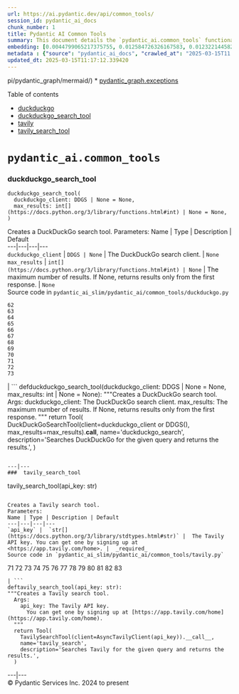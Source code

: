 ```yaml
---
url: https://ai.pydantic.dev/api/common_tools/
session_id: pydantic_ai_docs
chunk_number: 1
title: Pydantic AI Common Tools
summary: This document details the `pydantic_ai.common_tools` functionalities, including the `duckduckgo_search_tool` for creating a DuckDuckGo search functionality, with parameters for client configuration and result limits.
embedding: [0.0044799065217375755, 0.012584726326167583, 0.012322144582867622, -0.043396491557359695, 0.01866254024207592, -0.051107436418533325, -0.029383573681116104, 0.04905801638960838, -0.015806160867214203, -0.00390350678935647, 0.011771362274885178, -0.0815669596195221, 0.0356086902320385, -0.06906548887491226, 0.028896836563944817, 0.015268187038600445, -0.026104500517249107, -0.01739446073770523, 0.011329456232488155, 0.0790051817893982, 0.031842879951000214, -0.005924107972532511, -0.00924160797148943, 0.016433795914053917, 0.023606769740581512, -0.003884293371811509, 0.01909804344177246, 0.06583765149116516, 0.0048065329901874065, -0.020737579092383385, -0.004041202366352081, -0.02774403803050518, -0.029050543904304504, 0.019238939508795738, -0.001778833451680839, -0.029588516801595688, -0.006061803083866835, -0.0034007581416517496, 0.0012080376036465168, 0.03875967487692833, -0.0012072371318936348, -0.03773496672511101, 0.07577734440565109, 0.0005848055006936193, -0.025156643241643906, -0.04846880957484245, -0.018022095784544945, 0.02510540746152401, -0.0014145808527246118, -0.05799861624836922, -0.009414528496563435, 0.03368736058473587, -0.05131237953901291, 0.023683622479438782, -0.005635907873511314, -0.0045215352438390255, -0.0563078448176384, 0.0075828577391803265, 0.01009339839220047, 0.01136147789657116, -0.04536905884742737, 0.03158670291304588, 0.005110743921250105, 0.04649624228477478, -0.03486577421426773, 0.013884827494621277, -0.019879383966326714, 0.030895022675395012, -0.0058536590076982975, -0.04808454215526581, 0.020647916942834854, 0.053746066987514496, -0.03504509851336479, -0.024554627016186714, 0.020545445382595062, -0.05082564428448677, -0.010797887109220028, 0.07116615027189255, 0.006382025312632322, -0.032201528549194336, 0.01357741467654705, 0.027026740834116936, -0.03148423135280609, 0.003179804887622595, -0.05251641571521759, -0.02588674984872341, -0.04639377072453499, -0.04147515818476677, -0.0010783476755023003, -0.020968139171600342, -0.05049261078238487, -0.04421626031398773, 0.017087047919631004, 0.01191866397857666, 0.08392379432916641, 0.04580456018447876, 0.04303784295916557, 0.017881199717521667, -0.03133052587509155, 0.04649624228477478, 0.046188827604055405, 0.016689972952008247, -0.05927950516343117, 0.04021988809108734, 0.04887869209051132, -0.011527993716299534, 0.010906762443482876, -0.05436089262366295, -0.0011495971120893955, 0.01612638123333454, -0.10062657296657562, -0.026744944974780083, 0.005549448076635599, 0.020173989236354828, -0.02925548516213894, -0.01522976066917181, 0.004025191068649292, 0.00992047879844904, -0.03156108409166336, -0.02451619878411293, -0.07183220982551575, -0.04826386645436287, 0.08064471930265427, -7.850443216739222e-05, 0.0323808528482914, 0.04234616458415985, -0.031612321734428406, -0.025092599913477898, -0.07260074466466904, -0.009958905167877674, 0.01522976066917181, 0.03207343816757202, 0.027436625212430954, -0.0336105041205883, 0.011047660373151302, -0.014409991912543774, -0.07198591530323029, 0.0413983054459095, -0.0126039395108819, 0.03419971466064453, 0.02613011933863163, -0.029921548441052437, 0.01858568750321865, -0.0008049581665545702, -0.040168654173612595, -0.023376209661364555, -0.025809897109866142, -0.03673587366938591, -0.023376209661364555, 0.019302984699606895, -0.019149277359247208, -0.014025725424289703, -0.013615841045975685, -0.018009288236498833, -0.04132145270705223, 0.013295618817210197, 0.04572770744562149, 0.03834979236125946, 0.0013025031657889485, -0.006426856387406588, -0.0391695611178875, 0.019892193377017975, -0.03604419156908989, 0.005818434525281191, -0.04275604709982872, -0.01771468296647072, 0.009126327931880951, -0.014986391179263592, -0.065427765250206, -0.00041548808803781867, 0.017496932297945023, -0.0035800824407488108, -0.0028948073741048574, 0.05856220796704292, 0.03632598742842674, -0.006948818452656269, -0.02833324670791626, -0.025220688432455063, -0.03834979236125946, -0.040681008249521255, -0.03801676258444786, 0.003199018305167556, -0.03776058182120323, -0.030997494235634804, -0.03870844095945358, -0.03309815004467964, 0.01756097748875618, -0.04654747620224953, -0.009171159006655216, 0.013731121085584164, 0.0031221648678183556, 0.014768640510737896, 0.04334525391459465, -0.005005070473998785, -0.005712761078029871, -0.01654907502233982, 0.037863053381443024, -0.017432887107133865, 0.04303784295916557, -0.0031958159524947405, 0.0023296154104173183, -0.007352298125624657, -0.024285640567541122, 0.014743022620677948, 0.033379945904016495, -0.024195978417992592, 0.007672520354390144, -0.010368789546191692, -0.007935102097690105, -0.058869618922472, -0.0028884029015898705, -0.037453170865774155, 0.010432833805680275, -0.019379837438464165, -0.007999146357178688, 0.005536639131605625, -0.030100872740149498, 0.030049636960029602, 0.019251748919487, 0.022159365937113762, -0.023260928690433502, 0.029588516801595688, 0.03376421332359314, -0.0310487300157547, -0.017279181629419327, 0.011399904265999794, 0.017932433634996414, -0.07982495427131653, -0.033969152718782425, 0.06445429474115372, 0.030485138297080994, 0.012187651358544827, 0.006164274178445339, -0.0039099110290408134, 0.003384747076779604, -0.04426749423146248, 0.053080007433891296, -0.03045952133834362, 0.02238992601633072, -0.0323808528482914, 0.006097027566283941, -0.03870844095945358, -0.019226131960749626, 0.026847416535019875, -0.002613011747598648, -0.006865560542792082, 0.009465763345360756, -0.024990128353238106, 0.019648823887109756, 0.028307627886533737, 0.044907938688993454, -0.019367029890418053, 0.05164540931582451, -0.012206864543259144, 0.0019533545710146427, -0.002174307592213154, -0.021749481558799744, -0.01686929725110531, -0.025002937763929367, 0.012539895251393318, 0.051952823996543884, 0.009824411943554878, -0.03297005966305733, 0.018957145512104034, -0.026078883558511734, -0.014666169881820679, -0.021006565541028976, 0.016894914209842682, 0.013513370417058468, 0.04280728101730347, 0.007787799928337336, 0.053746066987514496, 0.04014303535223007, -0.02705235779285431, -0.0026066075079143047, -0.004636815283447504, 0.019610397517681122, 0.018342318013310432, 0.042551103979349136, -0.04928857833147049, -0.017945243045687675, 0.012085179798305035, -0.009792390279471874, 0.027436625212430954, 0.0320478230714798, 0.009818008169531822, 0.03619790077209473, -0.036607783287763596, -0.005751187913119793, -0.023773284628987312, 0.022761382162570953, 0.0001846280210884288, 0.012975397519767284, -0.020250841975212097, -0.017202328890562057, 0.03325185552239418, 0.0595356822013855, 0.006987244822084904, 0.0022815819829702377, -0.012309335172176361, 0.032534558326005936, 0.00742274709045887, 0.019712869077920914, -0.003544857958331704, -0.024298448115587234, 0.012456637807190418, 0.032790735363960266, -0.0032694670371711254, 0.03735069930553436, -0.0065357317216694355, 0.01703581213951111, 0.028691895306110382, -0.003234242554754019, -0.032713882625103, 0.012840904295444489, -0.0004058814374729991, 0.03284197300672531, -0.004515131004154682, 0.00771735142916441, -0.036761488765478134, -0.025079790502786636, -0.035147570073604584, 0.04116774722933769, 0.018790628761053085, -0.05579548701643944, -0.013526178896427155, 0.003810642287135124, -0.05420718714594841, -0.024810804054141045, -0.01703581213951111, 0.024285640567541122, -0.008024764247238636, -0.006686236243695021, 0.032713882625103, -0.03671025484800339, -0.02671932801604271, 0.034993864595890045, -0.005667930003255606, 0.019879383966326714, 0.05233709141612053, -0.033123768866062164, 0.007083311676979065, -0.03927203267812729, -0.01977691240608692, 0.006577360909432173, 0.05200405791401863, 0.03637722507119179, 0.02578427828848362, 0.0026210173964500427, 0.03581363335251808, 0.022108130156993866, 0.0037946312222629786, 0.04472861438989639, 0.027948979288339615, -0.03437903895974159, -0.04408816993236542, -0.02858942374587059, -0.03340556472539902, -0.034583982080221176, 0.026488767936825752, -0.04114212840795517, -0.04303784295916557, -0.020404549315571785, -0.01009339839220047, -0.018022095784544945, 0.013628650456666946, -0.007461173459887505, -0.022172173485159874, 0.007000053767114878, 0.01416662335395813, 0.0349426306784153, 0.029409192502498627, -0.011002829298377037, -0.004175695590674877, -0.018790628761053085, -0.03824732080101967, -0.016561884433031082, 0.02009713463485241, 0.016997385770082474, 0.023132840171456337, 0.037273846566677094, -0.052977535873651505, -0.028717512264847755, -0.0007669318001717329, 0.007781395688652992, 0.00595933198928833, 0.05200405791401863, 0.005991354584693909, -0.001926135621033609, 0.017407270148396492, 0.001959758810698986, -0.052029676735401154, 0.022184982895851135, -0.007025671657174826, -0.016420986503362656, 0.020378930494189262, 0.012463041581213474, 0.03409724310040474, 0.02984469383955002, 0.00992047879844904, -0.007967124693095684, 0.00041188561590388417, 0.012456637807190418, -0.033969152718782425, -0.026335060596466064, 0.05656402185559273, 0.049493517726659775, 0.012680793181061745, 0.028179539367556572, -0.00774296885356307, 0.03919517621397972, 4.52313652203884e-05, 0.00577040109783411, -0.011764957569539547, -0.005222821608185768, -0.036684636026620865, 0.010074185207486153, 0.033456798642873764, 0.01857287809252739, -0.017279181629419327, -0.052465178072452545, -0.07019267231225967, 0.003961146809160709, -0.022774191573262215, -0.0011375887552276254, 0.06870684027671814, 0.020763197913765907, -0.04421626031398773, 0.0320478230714798, -0.022120939567685127, 0.03509633615612984, 0.01280247699469328, 0.05799861624836922, -0.04770027473568916, -0.029486045241355896, -0.03563430905342102, -0.027513477951288223, 0.03975876793265343, 0.015588409267365932, 0.03368736058473587, -0.04080909863114357, -0.04224369302392006, 0.008229706436395645, 0.046598710119724274, -0.023517107591032982, -0.013449326157569885, 0.0022495598532259464, -0.033200621604919434, -0.002659443998709321, -0.032432086765766144, 0.025579337030649185, -0.0031349738128483295, -0.01543470285832882, 0.029588516801595688, 0.029204249382019043, -0.040091801434755325, 0.0126871969550848, -0.02884560078382492, 0.020045900717377663, -0.028358863666653633, 0.06383946537971497, -0.008594759739935398, -0.033303093165159225, 0.03996371105313301, 0.019469499588012695, -0.0200330913066864, -0.004617601633071899, 0.04477985203266144, 0.03443027287721634, -0.042115602642297745, 0.002217537723481655, -0.01935422047972679, -0.004659230820834637, -0.006993649527430534, -0.0627635195851326, -0.022543631494045258, 0.019123660400509834, 0.006097027566283941, -0.004146875347942114, 0.00640123849734664, -0.0018476812401786447, -0.005341303534805775, -0.029127396643161774, 0.026770561933517456, -0.023901373147964478, 0.046624328941106796, -0.013129103928804398, -0.017970861867070198, 0.005171585828065872, -0.003833057824522257, -0.008460266515612602, 0.020763197913765907, 0.002107060980051756, -0.014089769683778286, -0.003865079954266548, 0.04828948527574539, -0.012373379431664944, -0.007409938145428896, 0.011316646821796894, 0.00035684744943864644, -0.010753056034445763, -0.013244383968412876, 0.0018684956012293696, 0.04880183935165405, 0.013667076826095581, 0.01059934962540865, 0.05005710944533348, -0.009958905167877674, 0.022364307194948196, 0.028435716405510902, -0.06301970034837723, -0.03519880771636963, 0.03655654937028885, 0.017970861867070198, 0.038221701979637146, 0.019213322550058365, -0.0015362652484327555, -0.008940599858760834, 0.01280247699469328, -0.024452155455946922, -0.011976304464042187, -0.056615255773067474, -0.03819608688354492, 0.002031808951869607, 0.00856914184987545, -0.04672680050134659, -0.04326840117573738, -0.01780434511601925, -0.04201313108205795, -0.03063884563744068, -0.0027619150932878256, 0.007845439948141575, 0.01918770559132099, -0.0008814111934043467, -0.06670865416526794, -0.04406255483627319, -0.008076000027358532, 0.02071196213364601, -0.008402626030147076, -0.011015638709068298, -0.001065538846887648, 0.012879330664873123, -0.03658216446638107, -0.016677163541316986, 0.01873939298093319, 0.0062091052532196045, 0.036530930548906326, 0.008678017184138298, 0.005901692435145378, -0.02273576520383358, 0.03858035057783127, -0.010740247555077076, 0.0281539224088192, -0.01281528640538454, 0.0003278273215983063, 0.007928697392344475, 0.0022367509081959724, -0.016561884433031082, 0.023286547511816025, -0.002223942195996642, 0.029153015464544296, 0.010881144553422928, 0.03896461799740791, 0.01867534965276718, -0.018291082233190536, 0.03755564242601395, 0.022364307194948196, 0.029588516801595688, -0.05369483307003975, 0.001918130088597536, -0.014269093982875347, -0.01127822045236826, 0.005267652682960033, 0.00014129797636996955, 0.022620484232902527, 0.010022950358688831, 0.0011824199464172125, -0.036274753510951996, -0.036172281950712204, -0.0008678017184138298, -0.029383573681116104, -0.01387201901525259, 0.019994664937257767, 0.028871219605207443, -0.03217590972781181, 0.02095532976090908, 0.010753056034445763, -0.00818487536162138, 0.003178203711286187, -0.03729946166276932, -0.020840050652623177, 0.0052164169028401375, -0.013423708267509937, -0.010458451695740223, 0.0026370284613221884, -0.04047606512904167, 0.02071196213364601, -0.028896836563944817, -0.02477237768471241, -5.9941565268673e-05, -0.007781395688652992, -0.022774191573262215, 0.027334153652191162, 0.04575332626700401, -0.04303784295916557, -0.004419064149260521, 0.025297541171312332, -0.014858302660286427, -0.029332339763641357, 0.002199925482273102, 0.00139937037602067, -0.0031429792288690805, -0.023273738101124763, -0.02068634331226349, 0.008556333370506763, 0.017343224957585335, -0.02342744544148445, 0.010548113845288754, 0.03496824577450752, -0.04434434697031975, 0.00887015089392662, -0.022927898913621902, -0.0027170840185135603, 0.01531942281872034, 0.01585739478468895, -0.0016291296342387795, -0.01552436500787735, -0.035173188894987106, -0.01594705693423748, 0.025131026282906532, -0.016497839242219925, 0.0068719652481377125, 0.05003149062395096, -0.004268559627234936, 0.0024833218194544315, 0.0017836367478594184, 0.03002401813864708, 0.002105460036545992, -0.0022351499646902084, 0.005040294956415892, 0.021992849186062813, 0.026335060596466064, 0.007871057838201523, -0.016766825690865517, -0.009689918719232082, 0.0058536590076982975, 0.0028483751229941845, -0.001592304091900587, 0.013705503195524216, 0.0042365374974906445, 0.03125367313623428, 0.01514009851962328, 0.02178790792822838, -0.00856273714452982, 0.030561991035938263, 0.013705503195524216, -0.014179431833326817, -0.019379837438464165, -0.038631588220596313, 0.026770561933517456, -0.034225333482027054, 0.06250734627246857, 0.003845866769552231, -0.022697338834404945, -0.02071196213364601, 0.053489889949560165, 0.02385013736784458, 0.01086193136870861, 0.023132840171456337, 0.03112558275461197, -0.003922719974070787, 0.017855580896139145, 0.02611730992794037, -0.0010839515598490834, -0.004034797661006451, 0.0017404068494215608, 0.03868282213807106, -0.031432997435331345, 0.02495170198380947, 0.03086940571665764, -0.008613972924649715, 0.006903987377882004, -0.0556417815387249, -0.004258953034877777, 0.057742439210414886, -0.0410652756690979, -0.007051289547234774, 0.013731121085584164, 0.0016571490559726954, 0.021173082292079926, -0.01272562425583601, -0.0024561029858887196, -0.0015290603041648865, -0.013692694716155529, -0.0024096709676086903, -0.000999893294647336, -0.02892245538532734, 0.019828148186206818, -0.01412819605320692, -0.06091904267668724, -0.014486845582723618, 0.01771468296647072, -0.013039441779255867, -0.010612158104777336, -0.005168383941054344, 0.01890590973198414, 0.0028547795955091715, 0.02689865231513977, 0.04444681853055954, -0.023645196110010147, -0.02071196213364601, 0.0017372046131640673, -0.04531782492995262, 0.0010607355507090688, -0.01480706688016653, 0.013974489644169807, 0.005165181588381529, -0.008114426396787167, -0.027846509590744972, -0.004079628735780716, -0.003871484426781535, 0.031023111194372177, -0.03166355565190315, -0.04065538942813873, 0.016433795914053917, -0.05126114562153816, 0.0017836367478594184, -0.03125367313623428, 0.012014730833470821, -0.01917489618062973, -0.025412822142243385, 0.014499654062092304, -0.015473129227757454, -0.03714575618505478, -0.011335860006511211, -0.0284869521856308, -0.026066074147820473, 0.0038010356947779655, -0.022953515872359276, -0.00443507544696331, 0.01822703890502453, 0.02163420058786869, -0.01480706688016653, -0.007083311676979065, -0.031689174473285675, -0.01882905699312687, 0.0016227251617237926, 0.012642365880310535, -0.01570368930697441, 0.014525271952152252, 0.0032550571486353874, 0.009721941314637661, 0.013077868148684502, -0.010208678431808949, 0.007032075896859169, 0.02349148876965046, -0.030741315335035324, -0.019226131960749626, -0.03484015911817551, 0.01958478055894375, 0.014269093982875347, -0.009971714578568935, -0.02222340926527977, 0.03665902093052864, -0.007012862712144852, -0.05287506431341171, 0.015280995517969131, -0.006756685208529234, -0.030690081417560577, -0.020904093980789185, -0.0016939745983108878, -0.049416664987802505, -0.020173989236354828, 0.0004032796423416585, 0.03384106606245041, -0.010868336074054241, 0.00869082659482956, 0.0025153441820293665, 0.0029892728198319674, -5.9040939959231764e-05, -0.021506112068891525, 0.028948072344064713, -0.0471879206597805, -0.0045759729109704494, 0.024810804054141045, -0.014371565543115139, -0.05015958100557327, -0.021762289106845856, -0.012450233101844788, -0.010291936807334423, -0.028230775147676468, -0.005629503633826971, 0.0016715590609237552, 0.007999146357178688, 0.017689066007733345, -0.022543631494045258, 0.003439184743911028, -0.07362545281648636, -0.034917011857032776, 0.005860063247382641, 0.011867429129779339, 0.005821636877954006, -0.002944441745057702, 0.0005964135634712875, 0.02987031266093254, -0.019981855526566505, -0.0005323691293597221, -0.020045900717377663, -0.011342264711856842, 0.011841811239719391, -0.01882905699312687, 0.0200330913066864, 0.010817100293934345, 0.0019949832931160927, -0.008838128298521042, 0.021070610731840134, -0.0161904264241457, -0.027385389432311058, 0.008626781404018402, 0.009965309873223305, -0.002998879412189126, -0.01722794584929943, -0.01612638123333454, 0.006577360909432173, 0.03501948341727257, 0.03537813201546669, 0.018688159063458443, -0.02264610305428505, 0.007858249358832836, 0.006093825679272413, 0.04834071919322014, -0.036505311727523804, 0.023107223212718964, 0.015511555597186089, 0.009408123791217804, 0.022287454456090927, -0.006462080869823694, -0.003058120608329773, -0.029588516801595688, 0.021237125620245934, 0.035250041633844376, -0.0005119550041854382, -0.011630464345216751, -0.03450712561607361, -0.011822598055005074, 0.007864653132855892, 0.03125367313623428, -0.0010975610930472612, 0.01739446073770523, 0.016574691981077194, 0.0048097348771989346, 0.03445589169859886, 0.01492234691977501, -0.018944336101412773, -0.015537173487246037, -0.001918130088597536, 0.00971553660929203, 0.03963068127632141, -0.018278274685144424, -0.02545124851167202, -0.035250041633844376, -0.015972675755620003, -0.0342765673995018, -0.02976784110069275, 0.010067781433463097, -0.01192506868392229, -0.022249028086662292, -0.0014377969782799482, 0.043217167258262634, -0.003989966586232185, -0.005517425946891308, 0.012546299956738949, -0.05003149062395096, -0.0031013505067676306, -0.004928217269480228, 0.006936009507626295, -0.04708544909954071, 0.03256017714738846, -0.015332231298089027, -0.0031717992387712, 0.06880931556224823, -0.017253562808036804, -0.04872498661279678, -0.019981855526566505, -0.014691786840558052, 0.010817100293934345, -0.024452155455946922, 0.01310348603874445, 0.029921548441052437, 0.038913384079933167, -0.006497305352240801, -0.036095429211854935, -0.017163900658488274, -0.03430218622088432, 0.009593852795660496, 0.006510114297270775, 0.008895768783986568, 0.003778620157390833, 0.029537281021475792, -0.03256017714738846, -0.00933127012103796, -0.00041628864710219204, 0.06281475722789764, -0.0006388429901562631, -0.01715109311044216, -0.027026740834116936, 0.02570742554962635, -0.0024032664950937033, 0.0023536321241408587, 0.012495064176619053, 0.0008349790005013347, -0.005594279151409864, 0.019367029890418053, 0.06829695403575897, 0.017189519479870796, -0.021672626957297325, 0.024477772414684296, 0.027257300913333893, 0.018854673951864243, 0.0070384806022048, 0.015716498717665672, 0.008831723593175411, -0.037453170865774155, -0.007915888912975788, -0.007544431369751692, -0.019277367740869522, 0.01703581213951111, 0.04590703174471855, 0.00595933198928833, -0.036274753510951996, 0.0253743939101696, 0.015242569148540497, 0.012642365880310535, 0.07198591530323029, -0.028948072344064713, -0.003227838082239032, 0.027026740834116936, -0.034558363258838654, -0.003072530496865511, 0.04116774722933769, 0.004800128284841776, -0.009587448090314865, -0.002105460036545992, -0.013500561006367207, -0.02851257100701332, 0.009087901562452316, -0.023542724549770355, -0.0015234564198181033, 0.014576507732272148, -0.006388429552316666, 0.04114212840795517, -0.022184982895851135, 0.0371713750064373, -0.009683514945209026, -0.019648823887109756, -0.009222394786775112, -0.03975876793265343, -0.004095640033483505, 0.0223130714148283, 0.025041364133358, -0.02756471373140812, -0.009055878967046738, 0.006119443103671074, -0.01531942281872034, -0.012860117480158806, -0.00827453751116991, 0.035403747111558914, 0.007000053767114878, 0.04634253308176994, 0.01722794584929943, 0.04004056379199028, 0.026668092235922813, 0.04426749423146248, 0.019405456259846687, 0.026027647778391838, -0.037530023604631424, 0.07203715294599533, -0.00992688350379467, -0.005110743921250105, 0.011412713676691055, -0.016894914209842682, 0.020417356863617897, -0.030408285558223724, 0.0020446176640689373, -0.0014738219324499369, 0.01849602535367012, -0.0015322624240070581, 0.03391791880130768, 0.0007605273276567459, -0.01722794584929943, 0.008261729031801224, -0.018098950386047363, 0.02501574531197548, 0.06640124320983887, -0.01857287809252739, -0.0022351499646902084, 0.022697338834404945, 0.011688104830682278, 0.01339809037744999, -0.005011475179344416, 0.011207771487534046, -0.01932860165834427, 0.02928110398352146, -0.018470406532287598, -0.0262069720774889, 0.0017884401604533195, 0.05579548701643944, -0.03537813201546669, -0.025476865470409393, 0.018944336101412773, -0.007493195589631796, -0.026181353256106377, 0.04086033254861832, -0.011399904265999794, 0.004796926397830248, -0.061123982071876526, -0.005744783207774162, -0.013474943116307259, -0.03806799650192261, -0.0038554733619093895, -0.001019907183945179, -0.03942573815584183, 0.021185889840126038, -0.013436516746878624, -0.025079790502786636, 0.04921172186732292, -0.016100764274597168, 0.00765971140936017, 0.07644340395927429, -0.036172281950712204, 0.03063884563744068, 0.034917011857032776, -0.025079790502786636, 0.01917489618062973, -0.004880183842033148, 0.005715963430702686, 0.022274645045399666, 0.027359770610928535, 0.03463521599769592, 0.018380744382739067, -0.025822704657912254, -0.01670278236269951, 0.022108130156993866, 0.04493355751037598, 0.031176818534731865, 0.021237125620245934, -0.03673587366938591, 0.02475956827402115, 0.025579337030649185, 0.004595186095684767, 0.018252655863761902, -0.004905801732093096, -0.03425094857811928, 0.0032678658608347178, 0.001152799348346889, -0.014576507732272148, 0.00337193813174963, 0.024990128353238106, -0.006839942652732134, 0.013615841045975685, 0.005389336962252855, -0.010663393884897232, -0.0034744092263281345, 0.016331324353814125, -0.02306879498064518, 0.01578054204583168, 0.05292629823088646, -0.020750388503074646, 0.012853712774813175, -0.017291991040110588, 0.01620323583483696, -0.0044670975767076015, -0.02238992601633072, -0.04439558461308479, -0.011028447188436985, -0.009677110239863396, -0.018086140975356102, -0.027846509590744972, 0.01182900182902813, 0.03722260892391205, 0.019661633297801018, 0.026335060596466064, -0.02095532976090908, 0.0072562312707304955, -0.016433795914053917, 0.008972621522843838, 0.001312109874561429, 0.015216951258480549, 0.02044297568500042, 0.013615841045975685, -0.0019549555145204067, -0.003948337864130735, 0.0013369270600378513, 0.01857287809252739, 0.0017243956681340933, -0.030664462596178055, -0.021915996447205544, -0.00341356685385108, 0.01098361611366272, -0.014012916944921017, 0.02987031266093254, 0.04349896311759949, -0.005536639131605625, 0.01531942281872034, -0.025835514068603516, 0.00398676423355937, 0.01890590973198414, -0.008505097590386868, -0.01514009851962328, 0.023094413802027702, 0.032534558326005936, 0.01790681667625904, 0.03317500278353691, -0.010964402928948402, 0.018111757934093475, -0.04137268662452698, 0.00202540447935462, 0.027615949511528015, 0.020058708265423775, -0.005619897041469812, 0.007531622424721718, 0.027615949511528015, 0.0173047985881567, 0.0161904264241457, 0.0070384806022048, 0.0003598495095502585, -0.03773496672511101, 0.007646902464330196, -0.0018172600539401174, -0.008850936777889729, 0.005706356838345528, -0.035506218671798706, -0.0068335384130477905, -0.06916796416044235, -0.030561991035938263, 0.0126871969550848, -0.027334153652191162, 0.0291017796844244, 0.003954742103815079, -0.0032358437310904264, -0.0019901799969375134, 0.0034071626141667366, -0.006100229918956757, -0.010580136440694332, 0.0016603512922301888, 0.04103965684771538, -0.004739286378026009, 0.0685531347990036, 0.009388910606503487, -0.003893899964168668, 0.02543843910098076, 0.014947964809834957, -0.004947430454194546, -0.033379945904016495, 0.03063884563744068, -0.014307521283626556, -0.036018576472997665, -0.03358488902449608, 0.013257192447781563, -0.0004072824085596949, 0.0035480603110045195, 0.004710466135293245, 0.010701820254325867, 0.010259914211928844, 0.006884773727506399, 0.025054171681404114, -0.012059561908245087, 0.0048737796023488045, 0.00903666578233242, -0.005101137328892946, -0.005911299027502537, 0.0008766078390181065, 3.835159441223368e-05, 0.018713776022195816, -0.038990236818790436, 0.02026365138590336, 0.023004751652479172, 0.017176710069179535, 0.002861183835193515, 0.008940599858760834, -0.00765971140936017, 0.0010807494400069118, -0.0022559643257409334, 0.02181352488696575, -0.004604793153703213, 0.03358488902449608, 0.015818968415260315, 0.0342765673995018, -0.017279181629419327, 0.04242301732301712, 0.010496878996491432, 0.006077814381569624, 0.03250894322991371, 0.015421893447637558, -0.03317500278353691, -0.006394834257662296, 0.017010195180773735, -0.0036505311727523804, 0.019546354189515114, -0.025656189769506454, -0.009350483305752277, -0.024810804054141045, -0.01789400726556778, 0.004912205971777439, 0.037786200642585754, 0.01603671908378601, 0.016651546582579613, -0.030587609857320786, 0.008581950329244137, -0.006100229918956757, 0.0262069720774889, 0.003352724714204669, -0.033379945904016495, -0.009145541116595268, -0.010375194251537323, -0.005712761078029871, -0.00698084058240056, -0.015921439975500107, 0.04436996579170227, 0.006087420973926783, -0.01864973083138466, 0.02356834150850773, -0.0006496504647657275, 0.011675295419991016, -0.01799647882580757, 0.005232428200542927, 0.011931473389267921, 0.0029556495137512684, -0.011777766980230808, -0.043729521334171295, 0.013257192447781563, -0.03248332440853119, -0.014691786840558052, 0.003272669157013297, -0.006558147259056568, -0.018931526690721512, 0.023389017209410667, -0.01695895940065384, -0.020468592643737793, -0.007204995956271887, 0.06281475722789764, -0.0008389817667193711, 0.014909538440406322, -0.025476865470409393, 0.009978119283914566, 0.009292843751609325, 0.022774191573262215, 0.019879383966326714, -0.003506431356072426, -0.0095426170155406, 0.013462134636938572, -0.004989059641957283, -0.000806959520559758, -0.010157443583011627, -0.0281539224088192, 0.004082831088453531, 0.00712814275175333, 0.02265891246497631, 0.031176818534731865, -0.009433741681277752, -0.02501574531197548, -0.0029892728198319674, 0.018470406532287598, -0.03386668488383293, -0.003692160127684474, -0.029537281021475792, -0.05415595322847366, 0.028179539367556572, -0.004473501816391945, -0.016830870881676674, 0.0037562046200037003, -0.007012862712144852, 0.01918770559132099, 0.006048994604498148, -0.038810912519693375, -0.0037818222772330046, 0.010618562810122967, -0.02317126654088497, -0.021096227690577507, 0.030305813997983932, -0.037376318126916885, -0.013551796786487103, -0.011438331566751003, 0.007102524861693382, -0.026693709194660187, -0.018214229494333267, -0.018431980162858963, -0.02272295579314232, 0.03586486726999283, -0.004857768304646015, -0.02051982842385769, -0.004415861796587706, -0.0014554092194885015, 0.022710146382451057, 0.00780701357871294, -0.018265465274453163, 0.009670705534517765, 0.005424561444669962, 0.0014426002744585276, 0.02560495398938656, 0.0055814702063798904, 0.005466190166771412, -0.04342211037874222, 0.008441053330898285, -0.013667076826095581, -0.035173188894987106, -0.0033879491966217756, 0.004716870840638876, 0.014832684770226479, 0.004736084025353193, 0.011150131933391094, 0.015383467078208923, 0.012194055132567883, 0.008882959373295307, 0.0120467534288764, 0.012027540244162083, 0.009107114747166634, -0.02588674984872341, -0.013692694716155529, 0.011239794082939625, 0.023273738101124763, 0.015165715478360653, 0.006910391617566347, -0.009721941314637661, -0.008172066882252693, 0.012527085840702057, -0.018342318013310432, 0.001239259261637926, 0.0013745530741289258, -0.005645514465868473, -0.0041404711082577705, 0.009049475193023682, 0.0006468485225923359, -0.003929124679416418, -0.019994664937257767, -0.0030693283770233393, -0.04544591158628464, -0.008838128298521042, 0.008216897957026958, 0.029793458059430122, -0.010279127396643162, 0.02155734784901142, 0.014192241244018078, 0.009299248456954956, -0.012559108436107635, 0.004527939483523369, 0.03993809223175049, 0.01984095759689808, 0.015037626959383488, 0.0007577253854833543, 0.01721513643860817, -0.02588674984872341, 0.022518014535307884, -0.009875647723674774, 0.023312164470553398, -0.018803438171744347, 0.00515557499602437, -0.006241127382963896, 0.027385389432311058, 0.01620323583483696, 0.005264450330287218, 0.006439665332436562, -0.013045845553278923, 0.009414528496563435, 0.01242461521178484, 0.025233495980501175, -0.028640659525990486, 0.0008169664652086794, -0.023683622479438782, 0.002645034110173583, 0.013385280966758728, -0.0007969526341184974, -0.022095320746302605, 0.021006565541028976, 0.027513477951288223, -0.020635107532143593, 0.041014038026332855, 0.00856914184987545, -0.046598710119724274, -0.03163793683052063, -0.010189465247094631, -0.010029354132711887, -0.03537813201546669, 0.00797993317246437, 0.030818169936537743, 0.03545498475432396, -0.002843571826815605, -0.009619469754397869, 0.006311576347798109, -0.006266745273023844, 0.007531622424721718, -0.012296526692807674, 0.025464056059718132, 0.04536905884742737, 0.010503282770514488, 0.003957944456487894, 0.010202274657785892, -0.00797993317246437, 0.03740193322300911, 0.012001922354102135, 0.007864653132855892, 0.017932433634996414, -0.0033014891669154167, 0.0022639697417616844, -0.01051609218120575, -0.004515131004154682, 0.0038554733619093895, -0.026232589036226273, 0.039323266595602036, -0.0018781023100018501, -0.004073224496096373, 0.008402626030147076, 0.013346854597330093, -0.025681808590888977, 0.016600310802459717, -0.027359770610928535, 0.019917810335755348, 0.03637722507119179, -0.004191706422716379, 0.045855797827243805, -0.00856914184987545, 0.01587020419538021, -0.015562791377305984, -0.004012382123619318, 0.0006428457563742995, -0.0021486899349838495, -0.03407162427902222, -0.011643273755908012, -0.04667556658387184, -0.0036409245803952217, -0.002571383025497198, -0.0336105041205883, 0.017496932297945023, -0.010112612508237362, -0.0016683568246662617, 0.028179539367556572, 0.0023296154104173183, 0.032278381288051605, 0.004662432707846165, 0.016062337905168533, 0.02356834150850773, -0.01339809037744999, 0.022120939567685127, 0.019815340638160706, -0.0015474730171263218, -0.013295618817210197, -0.02579708769917488, 0.012495064176619053, -0.013846401125192642, 0.010285532101988792, 0.003378342604264617, -0.022671720013022423, 0.055949196219444275, 0.002978065051138401, 0.01754816807806492, -0.03799114376306534, 0.03624913468956947, 0.030254578217864037, 0.004957037046551704, 0.0262069720774889, -0.010343171656131744, 0.022261835634708405, 0.03622351586818695, 0.009427336975932121, -0.0015690879663452506, -0.00835779495537281, -0.014743022620677948, 0.02071196213364601, -0.00044230668572708964, 0.020417356863617897, 0.004963441751897335, -0.034993864595890045, 0.006007365416735411, -0.038477879017591476, -0.014704596251249313, 0.033123768866062164, 0.006516518536955118, 0.005017879419028759, 0.04278166592121124, 0.025579337030649185, 0.014653360471129417, 0.007435556035488844, -0.016433795914053917, 0.01595986634492874, -0.001926135621033609, 0.028819983825087547, 0.007281849160790443, -0.012866521254181862, 0.00781341828405857, -0.008748466148972511, 0.02391418255865574, -0.005017879419028759, 0.005469392519444227, 0.01849602535367012, -0.003929124679416418, -0.0037433956749737263, -0.00394513551145792, -0.00562309892848134, 0.009478572756052017, 0.03174040839076042, 0.0042237285524606705, -0.028615042567253113, -0.012110797688364983, -0.0036345201078802347, -0.030075253918766975, -0.025489674881100655, 0.01328281033784151, 0.010554518550634384, 0.03002401813864708, 0.00810161791741848, 0.023722048848867416, -0.005280461627990007, 0.03012648969888687, -0.0048897904343903065, -0.0031349738128483295, -0.01864973083138466, 0.011239794082939625, 0.003439184743911028, 0.015076053328812122, 0.00124005984980613, -0.04032235965132713, 0.025656189769506454, -0.015921439975500107, 0.0014409992145374417, 0.00011077681119786575, 0.013346854597330093, 0.005235630553215742, 0.01302022859454155, -0.007301062345504761, 0.02552810125052929, 0.006228318903595209, 0.00041188561590388417, 0.017266372218728065, -0.0009102311450988054, 0.008434648625552654, -0.019200513139367104]
metadata : {"source": "pydantic_ai_docs", "crawled_at": "2025-03-15T11:17:12.337813", "url_path": "/api/common_tools/", "chunk_size": 2844}
updated_dt: 2025-03-15T11:17:12.339420
---
```

pi/pydantic_graph/mermaid/)
    * [ pydantic_graph.exceptions  ](https://ai.pydantic.dev/api/pydantic_graph/exceptions/)


Table of contents 
  * [ duckduckgo  ](https://ai.pydantic.dev/api/common_tools/#pydantic_ai.common_tools.duckduckgo)
  * [ duckduckgo_search_tool  ](https://ai.pydantic.dev/api/common_tools/#pydantic_ai.common_tools.duckduckgo.duckduckgo_search_tool)
  * [ tavily  ](https://ai.pydantic.dev/api/common_tools/#pydantic_ai.common_tools.tavily)
  * [ tavily_search_tool  ](https://ai.pydantic.dev/api/common_tools/#pydantic_ai.common_tools.tavily.tavily_search_tool)


# `pydantic_ai.common_tools`
###  duckduckgo_search_tool
```
duckduckgo_search_tool(
  duckduckgo_client: DDGS | None = None,
  max_results: int[](https://docs.python.org/3/library/functions.html#int) | None = None,
)

```

Creates a DuckDuckGo search tool.
Parameters:
Name | Type | Description | Default  
---|---|---|---  
`duckduckgo_client` |  `DDGS | None` |  The DuckDuckGo search client. |  `None`  
`max_results` |  `int[](https://docs.python.org/3/library/functions.html#int) | None` |  The maximum number of results. If None, returns results only from the first response. |  `None`  
Source code in `pydantic_ai_slim/pydantic_ai/common_tools/duckduckgo.py`
```
62
63
64
65
66
67
68
69
70
71
72
73
```
| ```
defduckduckgo_search_tool(duckduckgo_client: DDGS | None = None, max_results: int | None = None):
"""Creates a DuckDuckGo search tool.
  Args:
    duckduckgo_client: The DuckDuckGo search client.
    max_results: The maximum number of results. If None, returns results only from the first response.
  """
  return Tool(
    DuckDuckGoSearchTool(client=duckduckgo_client or DDGS(), max_results=max_results).__call__,
    name='duckduckgo_search',
    description='Searches DuckDuckGo for the given query and returns the results.',
  )

```
  
---|---  
###  tavily_search_tool
```
tavily_search_tool(api_key: str[](https://docs.python.org/3/library/stdtypes.html#str))

```

Creates a Tavily search tool.
Parameters:
Name | Type | Description | Default  
---|---|---|---  
`api_key` |  `str[](https://docs.python.org/3/library/stdtypes.html#str)` |  The Tavily API key. You can get one by signing up at <https://app.tavily.com/home>. |  _required_  
Source code in `pydantic_ai_slim/pydantic_ai/common_tools/tavily.py`
```
71
72
73
74
75
76
77
78
79
80
81
82
83
```
| ```
deftavily_search_tool(api_key: str):
"""Creates a Tavily search tool.
  Args:
    api_key: The Tavily API key.
      You can get one by signing up at [https://app.tavily.com/home](https://app.tavily.com/home).
  """
  return Tool(
    TavilySearchTool(client=AsyncTavilyClient(api_key)).__call__,
    name='tavily_search',
    description='Searches Tavily for the given query and returns the results.',
  )

```
  
---|---  
© Pydantic Services Inc. 2024 to present